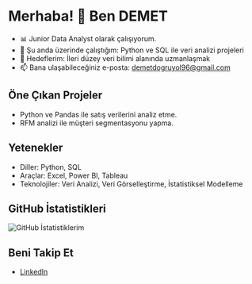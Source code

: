# Merhaba! 👋 Ben DEMET

- 📊 Junior Data Analyst olarak çalışıyorum.
- 🌱 Şu anda üzerinde çalıştığım: Python ve SQL ile veri analizi projeleri
- 🎯 Hedeflerim: İleri düzey veri bilimi alanında uzmanlaşmak
- 📫 Bana ulaşabileceğiniz e-posta: demetdogruyol96@gmail.com

## Öne Çıkan Projeler

-  Python ve Pandas ile satış verilerini analiz etme.
-  RFM analizi ile müşteri segmentasyonu yapma.

## Yetenekler

- Diller: Python, SQL
- Araçlar: Excel, Power BI, Tableau
- Teknolojiler: Veri Analizi, Veri Görselleştirme, İstatistiksel Modelleme

## GitHub İstatistikleri

![GitHub İstatistiklerim](https://github-readme-stats.vercel.app/api?username=ayse&show_icons=true&theme=radical)

## Beni Takip Et

- [LinkedIn](https://www.linkedin.com)

